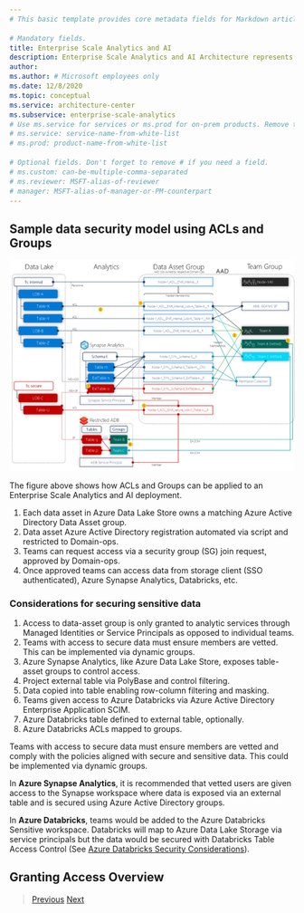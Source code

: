 ```yaml
---
# This basic template provides core metadata fields for Markdown articles on docs.microsoft.com.

# Mandatory fields.
title: Enterprise Scale Analytics and AI
description: Enterprise Scale Analytics and AI Architecture represents the strategic design path and target technical state for an Azure Analytics environment. Addressing the challenges of a centralized monolithic data lake this architecture is using a harmonized data mesh.
author:
ms.author: # Microsoft employees only
ms.date: 12/8/2020
ms.topic: conceptual
ms.service: architecture-center
ms.subservice: enterprise-scale-analytics
# Use ms.service for services or ms.prod for on-prem products. Remove the # before the relevant field.
# ms.service: service-name-from-white-list
# ms.prod: product-name-from-white-list

# Optional fields. Don't forget to remove # if you need a field.
# ms.custom: can-be-multiple-comma-separated
# ms.reviewer: MSFT-alias-of-reviewer
# manager: MSFT-alias-of-manager-or-PM-counterpart
---
```



## Sample data security model using ACLs and Groups

![Data Security Model](../images/data_security_model.png)

The figure above shows how ACLs and Groups can be applied to an Enterprise Scale Analytics and AI deployment.

1. Each data asset in Azure Data Lake Store owns a matching Azure Active Directory Data Asset group.
2. Data asset Azure Active Directory registration automated via script and restricted to Domain-ops.
3. Teams can request access via a security group (SG) join request, approved by Domain-ops.
4. Once approved teams can access data from storage client (SSO authenticated), Azure Synapse Analytics, Databricks, etc.

### Considerations for securing sensitive data

1. Access to data-asset group is only granted to analytic services through Managed Identities or Service Principals as opposed to individual teams.
2. Teams with access to secure data must ensure members are vetted. This can be implemented via dynamic groups.
3. Azure Synapse Analytics, like Azure Data Lake Store, exposes table-asset groups to control access.
4. Project external table via PolyBase and control filtering.
5. Data copied into table enabling row-column filtering and masking.
6. Teams given access to Azure Databricks via Azure Active Directory Enterprise Application SCIM.
7. Azure Databricks table defined to external table, optionally.
8. Azure Databricks ACLs mapped to groups.

Teams with access to secure data must ensure members are vetted and comply with the policies aligned with secure and sensitive data. This could be implemented via dynamic groups.

In **Azure Synapse Analytics**, it is recommended that vetted users are given access to the Synapse workspace where data is exposed via an external table and is secured using Azure Active Directory groups.

In **Azure Databricks**, teams would be added to the Azure Databricks Sensitive workspace. Databricks will map to Azure Data Lake Storage via service principals but the data would be secured with Databricks Table Access Control (See [Azure Databricks Security Considerations](#data-ingestion)).

## Granting Access Overview

>[Previous](02-sensitive.md)
>[Next](../06-dataops/01-overview.md)
